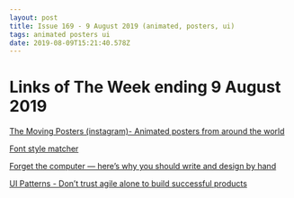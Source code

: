 ```yaml
---
layout: post
title: Issue 169 - 9 August 2019 (animated, posters, ui)
tags: animated posters ui
date: 2019-08-09T15:21:40.578Z
---
```

# Links of The Week ending 9 August 2019

<a href="https://www.instagram.com/themovingposters/" title="The Moving Poster" alt="The Moving Posters" target="_blank">The Moving Posters (instagram)- Animated posters from around the world</a>

<a href="https://meowni.ca/font-style-matcher/" title="Font style matcher" alt="Font style matcher" target="_blank">Font style matcher</a>

<a href="https://uxdesign.cc/forget-the-computer-heres-why-you-should-write-and-design-by-hand-19031089138f" title="Forget the computer — here’s why you should write and design by hand" alt="Forget the computer — here’s why you should write and design by hand" target="_blank">Forget the computer — here’s why you should write and design by hand</a>

<a href="http://ui-patterns.com/blog/dont-trust-agile-alone-to-build-successful-products" title="UI Patterns - Don’t trust agile alone to build successful products" alt="UI Patterns - Don’t trust agile alone to build successful products" target="_blank">UI Patterns - Don’t trust agile alone to build successful products</a>
